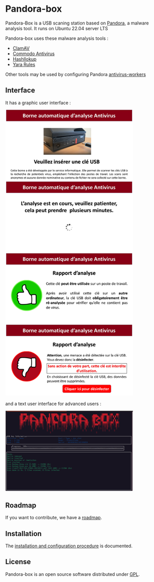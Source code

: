 Pandora-box
============

Pandora-Box is a USB scaning station based on [Pandora](https://github.com/pandora-analysis), 
a malware analysis tool. It runs on Ubuntu 22.04 server LTS

Pandora-box uses these malware analysis tools :

- [ClamAV](http://www.clamav.net/)
- [Commodo Antivirus](https://antivirus.comodo.com/)
- [Hashllokup](https://circl.lu/services/hashlookup/)
- [Yara Rules](https://github.com/Neo23x0/signature-base) 

Other tools may be used by configuring Pandora [antivirus-workers](https://github.com/pandora-analysis/pandora#antivirus-workers)

## Interface

It has a graphic user interface :

[<img src="images/key1.png" width="400">](images/key1.png)
[<img src="images/wait1.png" width="400">](images/wait1.png)
[<img src="images/ok.png" width="400">](images/ok.png)
[<img src="images/bad.png" width="400">](images/bad.png)

and a text user interface for advanced users :

[<img src="images/pandora-curses.png" width="400">](images/pandora-curses.png)

## Roadmap

If you want to contribute, we have a [roadmap](ROADMAP.md).

## Installation

The [installation and configuration procedure](INSTALL.md) is documented.

## License

Pandora-box is an open source software distributed under [GPL](https://www.gnu.org/licenses/licenses.html).


